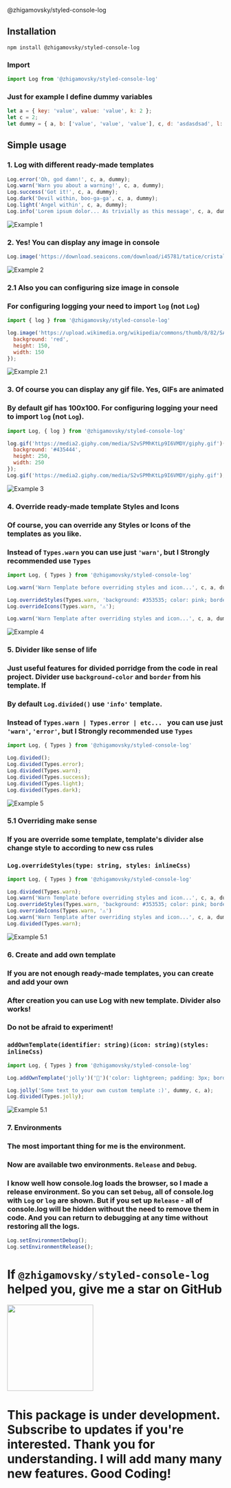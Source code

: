@zhigamovsky/styled-console-log

## **Installation**
```npm install @zhigamovsky/styled-console-log```
### Import
```javascript
import Log from '@zhigamovsky/styled-console-log'
```

### Just for example I define dummy variables 
```javascript
let a = { key: 'value', value: 'value', k: 2 };
let c = 2;
let dummy = { a, b: ['value', 'value', 'value'], c, d: 'asdasdsad', l: { } };
```







## Simple usage
### **1. Log with different ready-made templates**

```javascript
Log.error('Oh, god damn!', c, a, dummy); 
Log.warn('Warn you about a warning!', c, a, dummy);
Log.success('Got it!', c, a, dummy);
Log.dark('Devil within, boo-ga-ga', c, a, dummy);
Log.light('Angel within', c, a, dummy);
Log.info('Lorem ipsum dolor... As trivially as this message', c, a, dummy);
```
![Example 1](examples/Log%201.png)







### **2. Yes! You can display any image in console**

```javascript
Log.image('https://download.seaicons.com/download/i45781/tatice/cristal-intense/tatice-cristal-intense-apple-grey.ico');
```
![Example 2](examples/Log%202.png)







### **2.1 Also you can configuring size image in console**
### For configuring logging your need to import `log` (not `Log`)

```javascript
import { log } from '@zhigamovsky/styled-console-log'

log.image('https://upload.wikimedia.org/wikipedia/commons/thumb/8/82/SARS-CoV-2_without_background.png/1020px-SARS-CoV-2_without_background.png')({
  background: 'red',  
  height: 150, 
  width: 150
});
```
![Example 2.1](examples/Log%203.png)







### **3. Of course you can display any gif file. Yes, GIFs are animated**
### By default gif has 100x100. For configuring logging your need to import `log` (not `Log`).

```javascript
import Log, { log } from '@zhigamovsky/styled-console-log'

log.gif('https://media2.giphy.com/media/S2vSPMhKtLp9I6VMDY/giphy.gif')({
  background: '#435444',  
  height: 250, 
  width: 250
});
Log.gif('https://media2.giphy.com/media/S2vSPMhKtLp9I6VMDY/giphy.gif');
```
![Example 3](examples/Log%204.png)







### **4. Override ready-made template Styles and Icons**
### Of course, you can override any **Styles** or **Icons**  of the templates as you like.
### Instead of `Types.warn` you can use just `'warn'`, but I Strongly recommended use `Types`
```javascript
import Log, { Types } from '@zhigamovsky/styled-console-log' 

Log.warn('Warn Template before overriding styles and icon...', c, a, dummy);

Log.overrideStyles(Types.warn, 'background: #353535; color: pink; border-style: dash; border-width: 2px;');
Log.overrideIcons(Types.warn, '⚠️');

Log.warn('Warn Template after overriding styles and icon...', c, a, dummy);
```
![Example 4](examples/Log%205.png)







### **5. Divider like sense of life**

### Just useful features for divided porridge from the code in real project. Divider use `background-color` and `border` from his template. If
### By default `Log.divided()` use `'info'` template. 
### Instead of `Types.warn | Types.error | etc... ` you can use just `'warn'`, `'error'`, but I Strongly recommended use `Types`
```javascript
import Log, { Types } from '@zhigamovsky/styled-console-log'

Log.divided();
Log.divided(Types.error);
Log.divided(Types.warn);
Log.divided(Types.success);
Log.divided(Types.light);
Log.divided(Types.dark);
```
![Example 5](examples/Log%206.png)






### **5.1 Overriding make sense**

### If you are override some template, template's divider alse change style to according to new css rules
### `Log.overrideStyles(type: string, styles: inlineCss)`
```javascript
import Log, { Types } from '@zhigamovsky/styled-console-log'

Log.divided(Types.warn);
Log.warn('Warn Template before overriding styles and icon...', c, a, dummy);
Log.overrideStyles(Types.warn, 'background: #353535; color: pink; border-style: dash; border-width: 2px;');
Log.overrideIcons(Types.warn, '⚠️')
Log.warn('Warn Template after overriding styles and icon...', c, a, dummy);
Log.divided(Types.warn);
```
![Example 5.1](examples/Log%207.png)








### **6. Create and add own template**

### If you are not enough ready-made templates, you can create and add your own
### After creation you can use Log with new  template. Divider also works!
### Do not be afraid to experiment!
### `addOwnTemplate(identifier: string)(icon: string)(styles: inlineCss)`
```javascript
import Log, { Types } from '@zhigamovsky/styled-console-log'

Log.addOwnTemplate('jolly')('🦠')('color: lightgreen; padding: 3px; border: 2px solid lightgreen; background: #353535; font-weight: 800;');

Log.jolly('Some text to your own custom template :)', dummy, c, a);
Log.divided(Types.jolly);
```
![Example 5.1](examples/Log%208.png)







### **7. Environments**
### The most important thing for me is the environment.
### Now are available two environments. `Release` and `Debug`.
### I know well how console.log loads the browser, so I made a release environment. So you can set `Debug`, all of console.log with `Log` or `log` are shown. But if you set up `Release` - all of console.log will be hidden without the need to remove them in code. And you can return to debugging at any time without restoring all the logs.
```javascript
Log.setEnvironmentDebug();
Log.setEnvironmentRelease();
```

# If `@zhigamovsky/styled-console-log` helped you, give me a star on GitHub
<img src="examples/github-icon.jpg" height="200">

# This package is under development. Subscribe to updates if you're interested. Thank you for understanding. I will add many many new features. Good Coding!